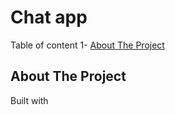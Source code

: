 ﻿# Chat app

Table of content 
1- [About The Project](#About-The-Project)


## About The Project

Built with
